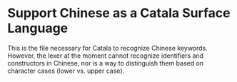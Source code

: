 # Support Chinese as a Catala Surface Language

This is the file necessary for Catala to recognize Chinese keywords. However, the lexer at the moment cannot recognize identifiers and constructors in Chinese, nor is a way to distinguish them based on character cases (lower vs. upper case).  